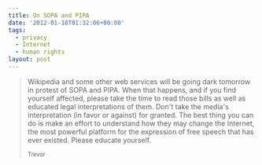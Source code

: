 ```yaml
---
title: On SOPA and PIPA
date: '2012-01-18T01:32:06+00:00'
tags:
  - privacy
  - Internet
  - human rights
layout: post
---
```


<blockquote>
  <p>Wikipedia and some other web services will be going dark tomorrow in protest of SOPA and PIPA. When that happens, and if you find yourself affected, please take the time to read those bills as well as educated legal interpretations of them. Don't take the media's interpretation (in favor or against) for granted. The best thing you can do is make an effort to understand how they may change the Internet, the most powerful platform for the expression of free speech that has ever existed. Please educate yourself.</p>
  <small>Trevor</small>
</blockquote>
